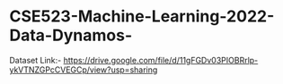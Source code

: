 # CSE523-Machine-Learning-2022-Data-Dynamos-

Dataset Link:- https://drive.google.com/file/d/11gFGDv03PIOBRrlp-ykVTNZGPcCVEGCp/view?usp=sharing
